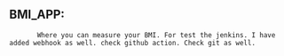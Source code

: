 ##  BMI_APP: 
           Where you can measure your BMI. For test the jenkins. I have added webhook as well. check github action. Check git as well.
 

